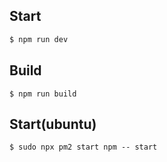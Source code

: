 ## Start

```bash
$ npm run dev
```

## Build

```
$ npm run build
```

## Start(ubuntu)

```
$ sudo npx pm2 start npm -- start
```

<!-- ### antd

- xs screen < 576px
- sm screen ≥ 576px
- md screen ≥ 768px
- lg screen ≥ 992px
- xl screen ≥ 1200px
- xxl screen ≥ 1600px

## todo

- 컴포넌트 폴더나누기
  - Common/Home/Post/Diary/Profile/User

#### 메인포스트는 10개씩, 다이어리는 30개씩 -->

<!-- #### Build Result

Page                              Size     First Load JS
┌ λ /                             4.01 kB         263 kB
├   /_app                         0 B             103 kB
├ ○ /404                          1.02 kB         111 kB
├ ○ /500                          1.02 kB         111 kB
├ λ /diary/[userId]               5.69 kB         216 kB
├ λ /diary/[userId]/[diaryId]     3.95 kB         214 kB
├ λ /feel/[id]/[feel]             2.21 kB         213 kB
├ λ /hashtag/[tag]                2.09 kB         261 kB
├ λ /login                        1.59 kB         206 kB
├ λ /post/[id]                    613 B           260 kB
├ λ /profile                      8.89 kB         240 kB
├ λ /related                      2.18 kB         261 kB
├ λ /signup                       1.99 kB         206 kB
└ λ /user/[id]                    3.3 kB          262 kB
+ First Load JS shared by all     103 kB
  ├ chunks/framework.2191d1.js    42.4 kB
  ├ chunks/main.a3a79a.js         20.2 kB
  ├ chunks/pages/_app.2a8356.js   39.8 kB
  ├ chunks/webpack.9fc9ab.js      857 B
  └ css/cd471eb86ce46a4e0ac2.css  70.2 kB

λ  (Server)  server-side renders at runtime (uses getInitialProps or getServerSideProps)
○  (Static)  automatically rendered as static HTML (uses no initial props)
●  (SSG)     automatically generated as static HTML + JSON (uses getStaticProps)
   (ISR)     incremental static regeneration (uses revalidate in getStaticProps) -->

<!--
### ts

useRef에 있는 current 내에 값을 사용하기 위해선 null 체킹을 반드시 해주어야 한다.

```js
  const imageInput = useRef<HTMLInputElement>(null);

  const onClickImageUpload = useCallback(() => {
    if (!imageInput.current) {   // null check
      return;
    }
    imageInput.current.click();
  }, [imageInput.current]);

``` -->

<!-- 이런방법도있다  const enteredText = todoTextInputRef.current!.value; // not null -->
